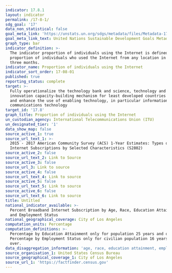 ```yaml
---
indicator: 17.8.1
layout: indicator
permalink: /17-8-1/
sdg_goal: '17'
data_non_statistical: false
goal_meta_link: 'https://unstats.un.org/sdgs/metadata/files/Metadata-17-08-01.pdf '
goal_meta_link_text: United Nations Sustainable Development Goals Metadata (PDF 469 KB)
graph_type: bar
indicator_definition: >-
  The indicator proportion of individuals using the Internet is defined as the
  proportion of individuals who used the Internet from any location in the last
  three months.
indicator_name: Proportion of individuals using the Internet
indicator_sort_order: 17-08-01
published: true
reporting_status: complete
target: >-
  Fully operationalize the technology bank and science, technology and
  innovation capacity-building mechanism for least developed countries by 2017
  and enhance the use of enabling technology, in particular information and
  communications technology
target_id: '17.8'
graph_title: Proportion of individuals using the Internet
un_custodian_agency: International Telecommunications Union (ITU)
un_designated_tier: '1'
data_show_map: false
source_active_1: true
source_url_text_1: >-
  2015 - 2017 American Community Survey (ACS) 1-Year Estimates: Types of
  Internet Subscriptions by Selected Characteristics (S2802)
source_active_2: false
source_url_text_2: Link to Source
source_active_3: false
source_url_3: Link to source
source_active_4: false
source_url_text_4: Link to source
source_active_5: false
source_url_text_5: Link to source
source_active_6: false
source_url_text_6: Link to source
title: Untitled
national_indicator_available: >-
  Percent Broadband Internet Subscription by Age, Race, Education Attainment,
  and Employment Status
national_geographical_coverage: City of Los Angeles
computation_units: Percentage
computation_definitions: >-
  Percentage by Education Attainment only for population 25 years and over.
  Percentage by Employment Status only for civilian population 16 years and
  over.
data_disaggregation_information: 'age, race, education attainment, employment status'
source_organisation_1: United States Census Bureau
source_geographical_coverage_1: City of Los Angeles
source_url_1: 'https://factfinder.census.gov'
---
```

